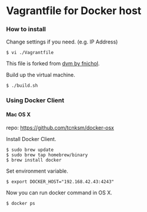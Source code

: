Vagrantfile for Docker host
====

### How to install

Change settings if you need. (e.g. IP Address)

```
$ vi ./Vagrantfile
```

This file is forked from <a href="http://fnichol.github.io/dvm/">dvm by fnichol</a>.


Build up the virtual machine.

```
$ ./build.sh
```

### Using Docker Client

#### Mac OS X

repo: https://github.com/tcnksm/docker-osx

Install Docker Client.

```
$ sudo brew update
$ sudo brew tap homebrew/binary
$ brew install docker
```

Set environment variable.

```
$ export DOCKER_HOST="192.168.42.43:4243"
```

Now you can run docker command in OS X.

```
$ docker ps
```
